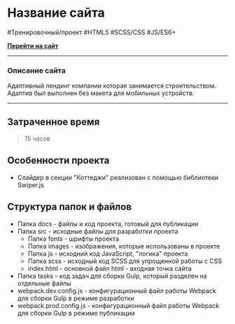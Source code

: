 # Название сайта
\#Тренировочный/проект \#HTML5 \#SCSS/CSS \#JS/ES6+

[**Перейти на сайт**](https://cyber-wf13.github.io/nura-elite/)

***
### Описание сайта
Адаптивный лендинг компании которая занимается строительством. Адаптив был выполнен без макета для мобильных устройств. 
***


## Затраченное время

> 15 часов


## Особенности проекта
* Слайдер в секции "Коттеджи" реализован с помощью библиотеки Swiper.js


## Структура папок и файлов
* Папка docs - файлы и код проекта, готовый для публикации
* Папка src - исходные файлы для разработки проекта
  * Папка fonts - шрифты проекта
  * Папка images - изображения, которые использованы в проекте
  * Папка js - исходний код JavaScript, "логика" проекта
  * Папка scss - исходный код SCSS для упрощенной работы с CSS
  * index.html - основной файл html - входная точка сайта
* Папка tasks - код задач для сборки Gulp, который разделен на отдельные файлы 
* webpack.dev.config.js - конфигурационный файл работы Webpack для сборки Gulp в режиме разработки
* webpack.prod.config.js - конфигурационный файл работы Webpack для сборки Gulp в режиме публикации


